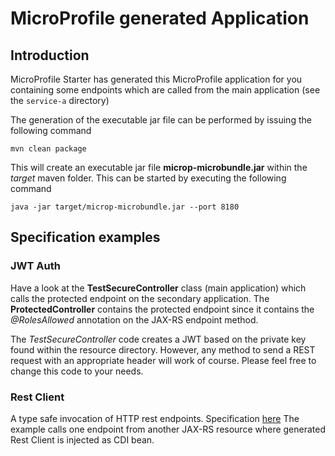 # MicroProfile generated Application

## Introduction

MicroProfile Starter has generated this MicroProfile application for you containing some endpoints which are called from the main application (see the `service-a` directory)

The generation of the executable jar file can be performed by issuing the following command

    mvn clean package

This will create an executable jar file **microp-microbundle.jar** within the _target_ maven folder. This can be started by executing the following command

    java -jar target/microp-microbundle.jar --port 8180


## Specification examples

### JWT Auth
Have a look at the **TestSecureController** class (main application) which calls the protected endpoint on the secondary application.
The **ProtectedController** contains the protected endpoint since it contains the _@RolesAllowed_ annotation on the JAX-RS endpoint method.

The _TestSecureController_ code creates a JWT based on the private key found within the resource directory.
However, any method to send a REST request with an appropriate header will work of course. Please feel free to change this code to your needs.

### Rest Client
A type safe invocation of HTTP rest endpoints. Specification [here](https://microprofile.io/project/eclipse/microprofile-rest-client)
The example calls one endpoint from another JAX-RS resource where generated Rest Client is injected as CDI bean.